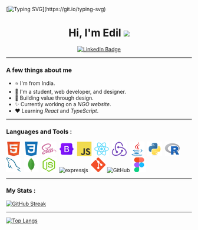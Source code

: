 [![Typing SVG](https://readme-typing-svg.herokuapp.com?color=%234FFAFF&lines=+Welcome+to+my+github+profile!!)](https://git.io/typing-svg)

<h1 align="center">Hi, I'm Edil <img src = "https://raw.githubusercontent.com/MartinHeinz/MartinHeinz/master/wave.gif" width = 20px /></h1>



<div id="badges" align = "center">
  <a href="https://www.linkedin.com/in/edil-auxillea-2b276a21a/">
    <img src="https://img.shields.io/badge/LinkedIn-blue?style=for-the-badge&logo=linkedin&logoColor=white" alt="LinkedIn Badge"/>
  </a>
   
</div>





---

<h3>A few things about me</h3>

 - ⭐ I'm from India.
 - 🙌 I'm a student, web developer, and designer.
 - 🚀 Building value through design.
 - ✨ Currently working on a *NGO website*.
 - ❤️ Learning *React* and *TypeScript*.

---

<h3 align="left">Languages and Tools :</h3>
<div>
  <img src="https://github.com/devicons/devicon/blob/master/icons/html5/html5-original.svg" title="HTML5" alt="HTML" width="40" height="40"/>&nbsp;
  <img src="https://github.com/devicons/devicon/blob/master/icons/css3/css3-plain.svg"  title="CSS3" alt="CSS" width="40" height="40"/>&nbsp;
  <img src="https://github.com/devicons/devicon/blob/master/icons/sass/sass-original.svg" title="Sass" alt="Sass" width="40" height="40"/>&nbsp;
  <img src="https://github.com/devicons/devicon/blob/master/icons/bootstrap/bootstrap-original.svg" title="Bootstrap" alt="Bootstrap" width="40" height="40"/>&nbsp;
  <img src="https://github.com/devicons/devicon/blob/master/icons/javascript/javascript-original.svg" title="JavaScript" alt="JavaScript" width="40" height="40"/>&nbsp;
    <img src="https://github.com/devicons/devicon/blob/master/icons/react/react-original.svg" title="React" alt="React" width="40" height="40"/>&nbsp;
  <img src="https://github.com/devicons/devicon/blob/master/icons/redux/redux-original.svg" title="Redux" alt="Redux " width="40" height="40"/>&nbsp;
  <img src="https://github.com/devicons/devicon/blob/master/icons/java/java-original.svg" title="Java" alt="Java" width="40" height="40"/>&nbsp;
  <img src="https://github.com/devicons/devicon/blob/master/icons/python/python-original.svg" title="Python" alt="python" width="40" height="40"/>&nbsp;
  <img src="https://github.com/devicons/devicon/blob/master/icons/r/r-original.svg" title="R" alt="R" width="40" height="40"/>&nbsp;
  <img src="https://github.com/devicons/devicon/blob/master/icons/mysql/mysql-original.svg" title="MySQL"  alt="MySQL" width="40" height="40"/>&nbsp;
  <img src="https://github.com/devicons/devicon/blob/master/icons/mongodb/mongodb-original.svg" title="MongoDB"  alt="mongodb" width="40" height="40"/>&nbsp;
  <img src="https://github.com/devicons/devicon/blob/master/icons/nodejs/nodejs-plain.svg" title="NodeJS" alt="NodeJS" width="40" height="40"/>&nbsp;
  <img src="https://intuzwebsite.cdn.prismic.io/intuzwebsite/de85ddb7-c357-4c69-a08a-f5889a1bd98d_express.svg" title="ExpressJS" alt="expressjs" width="40" height="40"/>&nbsp;
  <img src="https://github.com/devicons/devicon/blob/master/icons/git/git-original.svg" title="Git" alt="Git" width="40" height="40"/>
  <img src="https://github.com/rahulbanerjee26/githubProfileReadmeGenerator/blob/main/icons/github.svg" title="GitHub" alt="GitHub" width="40" height="40"/>
  <img src="https://github.com/devicons/devicon/blob/master/icons/figma/figma-original.svg" title="Figma" alt="figma" width="40" height="40"/>
</div>


---

###  My Stats :

[![GitHub Streak](http://github-readme-streak-stats.herokuapp.com?user=edilauxillea&theme=tokyonight&hide_border=true&date_format=M%20j%5B%2C%20Y%5D)](https://git.io/streak-stats)

---

[![Top Langs](https://github-readme-stats.vercel.app/api/top-langs/?username=edilauxillea&layout=compact&theme=vision-friendly-dark)](https://github.com/edilauxillea/github-readme-stats)

